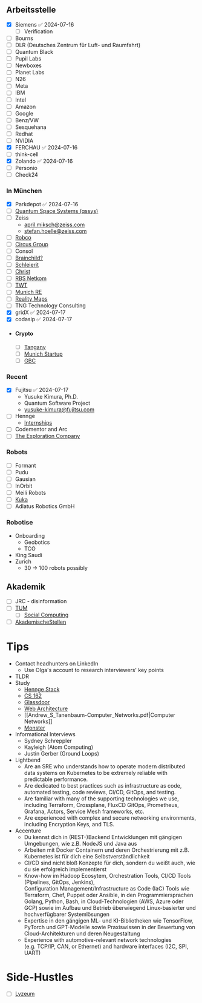 ## Arbeitsstelle
- [x] Siemens ✅ 2024-07-16
	- [ ] Verification
- [ ] Bourns
- [ ] DLR (Deutsches Zentrum für Luft- und Raumfahrt)
- [ ] Quantum Black
- [ ] Pupil Labs
- [ ] Newboxes
- [ ] Planet Labs
- [ ] N26
- [ ] Meta
- [ ] IBM
- [ ] Intel
- [ ] Amazon
- [ ] Google
- [ ] Benz/VW
- [ ] Sesquehana
- [ ] Redhat
- [ ] NVIDIA
- [x] FERCHAU ✅ 2024-07-16
- [ ] think-cell
- [x] Zolando ✅ 2024-07-16
- [ ] Personio
- [ ] Check24

### In München
- [x] Parkdepot ✅ 2024-07-16
- [ ] [Quantum Space Systems (qssys)](https://qssys.de)
- [ ] Zeiss
	- april.miksch@zeiss.com
	- stefan.hoelle@zeiss.com
- [ ] [Robco](https://robco.de)
- [ ] [Circus Group](https://www.circus-group.com)
- [ ] Consol
- [ ] [Brainchild?](https://brainchild.jobs.personio.de)
- [ ] [Schleierit](https://schleierit.perspectivefunnel.com/bewerbung)
- [ ] [Christ](https://karriere.christ-es.com)
- [ ] [RBS Netkom](https://www.rbs-netkom.de/fachinformatiker-systemintegration.html)
- [ ] [TWT](https://www.twt.de/en/karriere)
- [ ] [Munich RE](https://www.munichre.com/de/karriere.html)
- [ ] [Reality Maps](https://www.realitymaps.de/unternehmen-stellenangebote/)
- [ ] TNG Technology Consulting
- [x] gridX ✅ 2024-07-17
- [x] codasip ✅ 2024-07-17

- #### Crypto
	- [ ] [Tangany](https://tangany.com/jobs)
	- [ ] [Munich Startup](https://www.munich-startup.de/startups/?tags=big-data)
	- [ ] [GBC](https://www.gbc.one/blockchain/)
### Recent
- [x] Fujitsu ✅ 2024-07-17
	- Yusuke Kimura, Ph.D.
	- Quantum Software Project
	- yusuke-kimura@fujitsu.com
- [ ] Hennge
	- [Internships](https://hennge.com/global/gip.html)
- [ ] Codementor and Arc
- [ ] [The Exploration Company](https://www.exploration.space)
### Robots
- [ ] Formant
- [ ] Pudu
- [ ] Gausian
- [ ] InOrbit
- [ ] Meili Robots
- [ ] [Kuka](https://www.kuka.com)
- [ ] Adlatus Robotics GmbH

### Robotise
- Onboarding
	- Geobotics
	- TCO
- King Saudi
- Zurich
	- 30 -> 100 robots possibly

## Akademik
- [ ] JRC - disinformation
- [ ] [TUM](https://cs.cit.tum.de/cs/forschung/geb)
	- [ ] [Social Computing](https://soc.cit.tum-de/persons/)
- [ ] [AkademischeStellen](https://akademischestellen.com)

# Tips
- Contact headhunters on LinkedIn
	- Use Olga's account to research interviewers' key points
- TLDR
- Study
	- [Hennge Stack](https://stackshare.io/hennge/hennge-kk)
	- [CS 162](https://inst.eecs.berkeley.edu/~cs162/fa19/static/lectures/)
	- [Glassdoor](https://www.glassdoor.de/Geh%C3%A4lter/software-engineer-gehalt-SRCH_KO0,17_IP7.htm)
	- [Web Architecture](https://github.com/donnemartin/system-design-primer?tab=readme-ov-file)
	- [[Andrew_S_Tanenbaum-Computer_Networks.pdf|Computer Networks]]
	- [Monster](https://www.monster.de/jobs/suche?q=Informatiker+als+Beauftragter+f%C3%BCr+das+CCC++Krebszentrum+M%C3%BCnchen&where=M%C3%BCnchen&page=1&id=27d442f1-7fcd-4c67-b2ab-e0440bc095b2&mstr_dist=true&utm_id=eu0006&utm_medium=social_sm_campaigns&utm_term=paid&utm_content=prospecting+android&utm_source=facebook&utm_campaign=de-prospecting-pbc-as-offs-v4-android)
- Informational Interviews
	- Sydney Schreppler
	- Kayleigh (Atom Computing)
	- Justin Gerber (Ground Loops)
- Lightbend
	- Are an SRE who understands how to operate modern distributed data systems on Kubernetes to be extremely reliable with predictable performance.
	- Are dedicated to best practices such as infrastructure as code, automated testing, code reviews, CI/CD, GitOps, and testing.
	- Are familiar with many of the supporting technologies we use, including Terraform, Crossplane, FluxCD GitOps, Prometheus, Grafana, Actors, Service Mesh frameworks, etc.
	- Are experienced with complex and secure networking environments, including Encryption Keys, and TLS. 
- Accenture
	- Du kennst dich in (REST-)Backend Entwicklungen mit gängigen Umgebungen, wie z.B. NodeJS und Java aus
	- Arbeiten mit Docker Containern und deren Orchestrierung mit z.B. Kubernetes ist für dich eine Selbstverständlichkeit
	- CI/CD sind nicht bloß Konzepte für dich, sondern du weißt auch, wie du sie erfolgreich implementierst
	- Know-how im Hadoop Ecosytem, Orchestration Tools, CI/CD Tools (Pipelines, GitOps, Jenkins), Configuration Management/Infrastructure as Code (IaC) Tools wie Terraform, Chef, Puppet oder Ansible, in den Programmiersprachen Golang, Python, Bash, in Cloud-Technologien (AWS, Azure oder GCP) sowie im Aufbau und Betrieb überwiegend Linux-basierter und hochverfügbarer Systemlösungen
	- Expertise in den gängigen ML- und KI-Bibliotheken wie TensorFlow, PyTorch und GPT-Modelle sowie Praxiswissen in der Bewertung von Cloud-Architekturen und deren Neugestaltung
	- Experience with automotive-relevant network technologies (e.g. TCP/IP, CAN, or Ethernet) and hardware interfaces (I2C, SPI, UART)

# Side-Hustles
- [ ] [Lyzeum](https://lyzeum-muenchen.de)